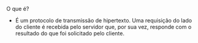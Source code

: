 O que é?

- É um protocolo de transmissão de hipertexto. Uma requisição do lado do cliente é recebida pelo servidor que, por sua vez, responde com o resultado do que foi solicitado pelo cliente.